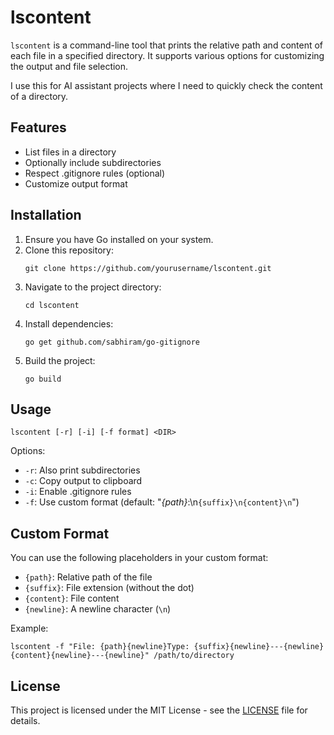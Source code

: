 # lscontent

`lscontent` is a command-line tool that prints the relative path and content of each file in a specified directory. It supports various options for customizing the output and file selection.

I use this for AI assistant projects where I need to quickly check the content of a directory.

## Features

- List files in a directory
- Optionally include subdirectories
- Respect .gitignore rules (optional)
- Customize output format

## Installation

1. Ensure you have Go installed on your system.
2. Clone this repository:
   ```
   git clone https://github.com/yourusername/lscontent.git
   ```
3. Navigate to the project directory:
   ```
   cd lscontent
   ```
4. Install dependencies:
   ```
   go get github.com/sabhiram/go-gitignore
   ```
5. Build the project:
   ```
   go build
   ```

## Usage

```
lscontent [-r] [-i] [-f format] <DIR>
```

Options:
- `-r`: Also print subdirectories
- `-c`: Copy output to clipboard
- `-i`: Enable .gitignore rules
- `-f`: Use custom format (default: "*{path}*:\n```{suffix}\n{content}\n```")

## Custom Format

You can use the following placeholders in your custom format:
- `{path}`: Relative path of the file
- `{suffix}`: File extension (without the dot)
- `{content}`: File content
- `{newline}`: A newline character (`\n`)

Example:
```
lscontent -f "File: {path}{newline}Type: {suffix}{newline}---{newline}{content}{newline}---{newline}" /path/to/directory
```

## License

This project is licensed under the MIT License - see the [LICENSE](LICENSE) file for details.
